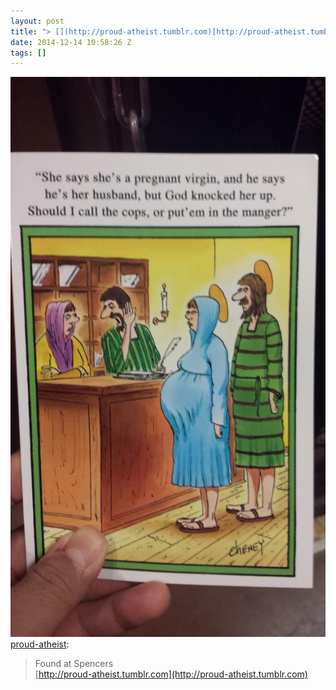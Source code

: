 ```yaml
---
layout: post
title: "> [](http://proud-atheist.tumblr.com)[http://proud-atheist.tumblr.com"
date: 2014-12-14 10:58:26 Z
tags: []
---
```

![](/media/2014/12/105166226694.jpg)
[proud-atheist](http://proud-atheist.tumblr.com/post/105150021675/found-at-spencers-http-proud-atheist-tumblr-com):

> Found at Spencers  
> [](http://proud-atheist.tumblr.com)[http://proud-atheist.tumblr.com](http://proud-atheist.tumblr.com)
